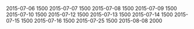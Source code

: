 2015-07-06 1500
2015-07-07 1500
2015-07-08 1500
2015-07-09 1500
2015-07-10 1500
2015-07-12 1500
2015-07-13 1500
2015-07-14 1500
2015-07-15 1500
2015-07-16 1500
2015-07-25 1500
2015-08-08 2000
